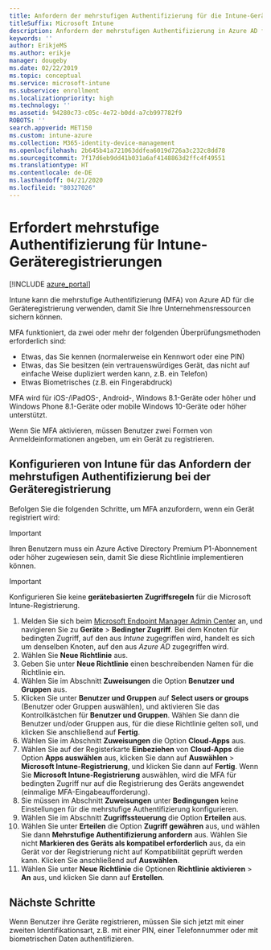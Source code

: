 ```yaml
---
title: Anfordern der mehrstufigen Authentifizierung für die Intune-Geräteregistrierung
titleSuffix: Microsoft Intune
description: Anfordern der mehrstufigen Authentifizierung in Azure AD für die Intune-Geräteregistrierung.
keywords: ''
author: ErikjeMS
ms.author: erikje
manager: dougeby
ms.date: 02/22/2019
ms.topic: conceptual
ms.service: microsoft-intune
ms.subservice: enrollment
ms.localizationpriority: high
ms.technology: ''
ms.assetid: 94280c73-c05c-4e72-b0dd-a7cb997782f9
ROBOTS: ''
search.appverid: MET150
ms.custom: intune-azure
ms.collection: M365-identity-device-management
ms.openlocfilehash: 2b645b41a721063ddfea6019d726a3c232c8dd78
ms.sourcegitcommit: 7f17d6eb9dd41b031a6af4148863d2ffc4f49551
ms.translationtype: HT
ms.contentlocale: de-DE
ms.lasthandoff: 04/21/2020
ms.locfileid: "80327026"
---
```

# <a name="require-multi-factor-authentication-for-intune-device-enrollments"></a>Erfordert mehrstufige Authentifizierung für Intune-Geräteregistrierungen

[!INCLUDE [azure_portal](../includes/azure_portal.md)]

Intune kann die mehrstufige Authentifizierung (MFA) von Azure AD für die Geräteregistrierung verwenden, damit Sie Ihre Unternehmensressourcen sichern können.

MFA funktioniert, da zwei oder mehr der folgenden Überprüfungsmethoden erforderlich sind:

- Etwas, das Sie kennen (normalerweise ein Kennwort oder eine PIN)
- Etwas, das Sie besitzen (ein vertrauenswürdiges Gerät, das nicht auf einfache Weise dupliziert werden kann, z.B. ein Telefon)
- Etwas Biometrisches (z.B. ein Fingerabdruck)

MFA wird für iOS-/iPadOS-, Android-, Windows 8.1-Geräte oder höher und Windows Phone 8.1-Geräte oder mobile Windows 10-Geräte oder höher unterstützt.

Wenn Sie MFA aktivieren, müssen Benutzer zwei Formen von Anmeldeinformationen angeben, um ein Gerät zu registrieren.

## <a name="configure-intune-to-require-multi-factor-authentication-at-device-enrollment"></a>Konfigurieren von Intune für das Anfordern der mehrstufigen Authentifizierung bei der Geräteregistrierung

Befolgen Sie die folgenden Schritte, um MFA anzufordern, wenn ein Gerät registriert wird:

>[!Important]
>Ihren Benutzern muss ein Azure Active Directory Premium P1-Abonnement oder höher zugewiesen sein, damit Sie diese Richtlinie implementieren können.

>[!Important]
>Konfigurieren Sie keine **gerätebasierten Zugriffsregeln** für die Microsoft Intune-Registrierung.

1. Melden Sie sich beim [Microsoft Endpoint Manager Admin Center](https://go.microsoft.com/fwlink/?linkid=2109431) an, und navigieren Sie zu **Geräte** > **Bedingter Zugriff**. Bei dem Knoten für bedingten Zugriff, auf den aus *Intune* zugegriffen wird, handelt es sich um denselben Knoten, auf den aus *Azure AD* zugegriffen wird.
2. Wählen Sie **Neue Richtlinie** aus.
3. Geben Sie unter **Neue Richtlinie** einen beschreibenden Namen für die Richtlinie ein.
4. Wählen Sie im Abschnitt **Zuweisungen** die Option **Benutzer und Gruppen** aus. 
5. Klicken Sie unter **Benutzer und Gruppen** auf **Select users or groups** (Benutzer oder Gruppen auswählen), und aktivieren Sie das Kontrollkästchen für **Benutzer und Gruppen**. Wählen Sie dann die Benutzer und/oder Gruppen aus, für die diese Richtlinie gelten soll, und klicken Sie anschließend auf **Fertig**.
6. Wählen Sie im Abschnitt **Zuweisungen** die Option **Cloud-Apps** aus.
7. Wählen Sie auf der Registerkarte **Einbeziehen** von **Cloud-Apps** die Option **Apps auswählen** aus, klicken Sie dann auf **Auswählen** > **Microsoft Intune-Registrierung**, und klicken Sie dann auf **Fertig**. Wenn Sie **Microsoft Intune-Registrierung** auswählen, wird die MFA für bedingten Zugriff nur auf die Registrierung des Geräts angewendet (einmalige MFA-Eingabeaufforderung).
8. Sie müssen im Abschnitt **Zuweisungen** unter **Bedingungen** keine Einstellungen für die mehrstufige Authentifizierung konfigurieren.
9. Wählen Sie im Abschnitt **Zugriffssteuerung** die Option **Erteilen** aus.
10. Wählen Sie unter **Erteilen** die Option **Zugriff gewähren** aus, und wählen Sie dann **Mehrstufige Authentifizierung anfordern** aus. Wählen Sie nicht **Markieren des Geräts als kompatibel erforderlich** aus, da ein Gerät vor der Registrierung nicht auf Kompatibilität geprüft werden kann. Klicken Sie anschließend auf **Auswählen**.
11. Wählen Sie unter **Neue Richtlinie** die Optionen **Richtlinie aktivieren** > **An** aus, und klicken Sie dann auf **Erstellen**.



## <a name="next-steps"></a>Nächste Schritte

Wenn Benutzer ihre Geräte registrieren, müssen Sie sich jetzt mit einer zweiten Identifikationsart, z.B. mit einer PIN, einer Telefonnummer oder mit biometrischen Daten authentifizieren.
